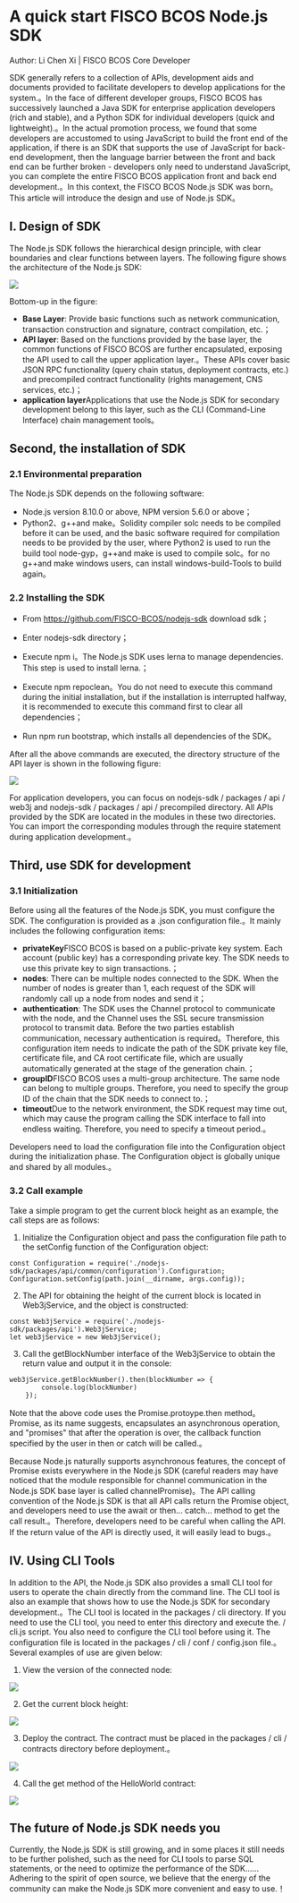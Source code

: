 # A quick start FISCO BCOS Node.js SDK

Author: Li Chen Xi | FISCO BCOS Core Developer

SDK generally refers to a collection of APIs, development aids and documents provided to facilitate developers to develop applications for the system.。In the face of different developer groups, FISCO BCOS has successively launched a Java SDK for enterprise application developers (rich and stable), and a Python SDK for individual developers (quick and lightweight).。In the actual promotion process, we found that some developers are accustomed to using JavaScript to build the front end of the application, if there is an SDK that supports the use of JavaScript for back-end development, then the language barrier between the front and back end can be further broken - developers only need to understand JavaScript, you can complete the entire FISCO BCOS application front and back end development.。In this context, the FISCO BCOS Node.js SDK was born。This article will introduce the design and use of Node.js SDK。

## I. Design of SDK

The Node.js SDK follows the hierarchical design principle, with clear boundaries and clear functions between layers. The following figure shows the architecture of the Node.js SDK:

![](../../../../images/articles/node.js_sdk_quick_start/IMG_5709.JPG)

Bottom-up in the figure:

- **Base Layer**: Provide basic functions such as network communication, transaction construction and signature, contract compilation, etc.；
- **API layer**: Based on the functions provided by the base layer, the common functions of FISCO BCOS are further encapsulated, exposing the API used to call the upper application layer.。These APIs cover basic JSON RPC functionality (query chain status, deployment contracts, etc.) and precompiled contract functionality (rights management, CNS services, etc.)；
- **application layer**Applications that use the Node.js SDK for secondary development belong to this layer, such as the CLI (Command-Line Interface) chain management tools。

## Second, the installation of SDK

### 2.1 Environmental preparation

The Node.js SDK depends on the following software:

- Node.js version 8.10.0 or above, NPM version 5.6.0 or above；
- Python2、g++and make。Solidity compiler solc needs to be compiled before it can be used, and the basic software required for compilation needs to be provided by the user, where Python2 is used to run the build tool node-gyp，g++and make is used to compile solc。for no g++and make windows users, can install windows-build-Tools to build again。

###  2.2 Installing the SDK

- From https://github.com/FISCO-BCOS/nodejs-sdk download sdk；

- Enter nodejs-sdk directory；

- Execute npm i。The Node.js SDK uses lerna to manage dependencies. This step is used to install lerna.；

- Execute npm repoclean。You do not need to execute this command during the initial installation, but if the installation is interrupted halfway, it is recommended to execute this command first to clear all dependencies；

- Run npm run bootstrap, which installs all dependencies of the SDK。

After all the above commands are executed, the directory structure of the API layer is shown in the following figure:

![](../../../../images/articles/node.js_sdk_quick_start/IMG_5710.PNG)


For application developers, you can focus on nodejs-sdk / packages / api / web3j and nodejs-sdk / packages / api / precompiled directory. All APIs provided by the SDK are located in the modules in these two directories. You can import the corresponding modules through the require statement during application development.。

## Third, use SDK for development

### 3.1 Initialization

Before using all the features of the Node.js SDK, you must configure the SDK. The configuration is provided as a .json configuration file.。It mainly includes the following configuration items:

- **privateKey**FISCO BCOS is based on a public-private key system. Each account (public key) has a corresponding private key. The SDK needs to use this private key to sign transactions.；
- **nodes**: There can be multiple nodes connected to the SDK. When the number of nodes is greater than 1, each request of the SDK will randomly call up a node from nodes and send it；
- **authentication**: The SDK uses the Channel protocol to communicate with the node, and the Channel uses the SSL secure transmission protocol to transmit data. Before the two parties establish communication, necessary authentication is required。Therefore, this configuration item needs to indicate the path of the SDK private key file, certificate file, and CA root certificate file, which are usually automatically generated at the stage of the generation chain.；
- **groupID**FISCO BCOS uses a multi-group architecture. The same node can belong to multiple groups. Therefore, you need to specify the group ID of the chain that the SDK needs to connect to.；
- **timeout**Due to the network environment, the SDK request may time out, which may cause the program calling the SDK interface to fall into endless waiting. Therefore, you need to specify a timeout period.。

Developers need to load the configuration file into the Configuration object during the initialization phase. The Configuration object is globally unique and shared by all modules.。

### 3.2 Call example

Take a simple program to get the current block height as an example, the call steps are as follows:

1. Initialize the Configuration object and pass the configuration file path to the setConfig function of the Configuration object:

```
const Configuration = require('./nodejs-sdk/packages/api/common/configuration').Configuration;
Configuration.setConfig(path.join(__dirname, args.config));
```

2. The API for obtaining the height of the current block is located in Web3jService, and the object is constructed:

```
const Web3jService = require('./nodejs-sdk/packages/api').Web3jService;
let web3jService = new Web3jService();
```

3. Call the getBlockNumber interface of the Web3jService to obtain the return value and output it in the console:

```
web3jService.getBlockNumber().then(blockNumber => {
        console.log(blockNumber)
    });
```

Note that the above code uses the Promise.protoype.then method。Promise, as its name suggests, encapsulates an asynchronous operation, and "promises" that after the operation is over, the callback function specified by the user in then or catch will be called.。

Because Node.js naturally supports asynchronous features, the concept of Promise exists everywhere in the Node.js SDK (careful readers may have noticed that the module responsible for channel communication in the Node.js SDK base layer is called channelPromise)。The API calling convention of the Node.js SDK is that all API calls return the Promise object, and developers need to use the await or then... catch... method to get the call result.。Therefore, developers need to be careful when calling the API. If the return value of the API is directly used, it will easily lead to bugs.。

## IV. Using CLI Tools

In addition to the API, the Node.js SDK also provides a small CLI tool for users to operate the chain directly from the command line. The CLI tool is also an example that shows how to use the Node.js SDK for secondary development.。The CLI tool is located in the packages / cli directory. If you need to use the CLI tool, you need to enter this directory and execute the. / cli.js script. You also need to configure the CLI tool before using it. The configuration file is located in the packages / cli / conf / config.json file.。Several examples of use are given below:

1. View the version of the connected node:

![](../../../../images/articles/node.js_sdk_quick_start/IMG_5711.PNG)

2. Get the current block height:

![](../../../../images/articles/node.js_sdk_quick_start/IMG_5712.PNG)

3. Deploy the contract. The contract must be placed in the packages / cli / contracts directory before deployment.。

![](../../../../images/articles/node.js_sdk_quick_start/IMG_5713.PNG)

4. Call the get method of the HelloWorld contract:

![](../../../../images/articles/node.js_sdk_quick_start/IMG_5714.PNG)

## The future of Node.js SDK needs you

Currently, the Node.js SDK is still growing, and in some places it still needs to be further polished, such as the need for CLI tools to parse SQL statements, or the need to optimize the performance of the SDK...... Adhering to the spirit of open source, we believe that the energy of the community can make the Node.js SDK more convenient and easy to use.！